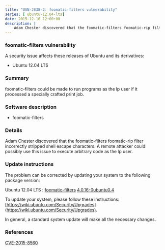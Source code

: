 ```yaml
---
title: "USN-2838-2: foomatic-filters vulnerability"
series: [ ubuntu-12.04-lts]
date: 2015-12-16 12:00:00
description: |
    Adam Chester discovered that the foomatic-filters foomatic-rip filter incorrectly stripped shell escape characters. A remote attacker could possibly use this issue to execute arbitrary code as the lp user. 
--- 
```

 
 


### foomatic-filters vulnerability

A security issue affects these releases of Ubuntu and its derivatives:

* Ubuntu 12.04 LTS

### Summary

foomatic-filters could be made to run programs as the lp user if it processed a specially crafted print job.

### Software description

* foomatic-filters 

### Details

Adam Chester discovered that the foomatic-filters foomatic-rip filter incorrectly stripped shell escape characters. A remote attacker could possibly use this issue to execute arbitrary code as the lp user. 

### Update instructions

The problem can be corrected by updating your system to the following package version:

Ubuntu 12.04 LTS
 : [foomatic-filters](https://launchpad.net/ubuntu/+source/foomatic-filters) <span> [4.0.16-0ubuntu0.4](https://launchpad.net/ubuntu/+source/foomatic-filters/4.0.16-0ubuntu0.4) </span> 

To update your system, please follow these instructions: [https://wiki.ubuntu.com/Security/Upgrades](https://wiki.ubuntu.com/Security/Upgrades).

In general, a standard system update will make all the necessary changes. 

### References

 
 [CVE-2015-8560](http://people.ubuntu.com/~ubuntu-security/cve/CVE-2015-8560)
 

